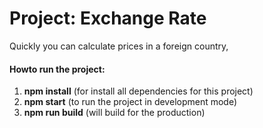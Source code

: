 # Project: Exchange Rate

Quickly you can calculate prices in a foreign country,

#### Howto run the project:

1.  **npm install** (for install all dependencies for this project)
2.  **npm start** (to run the project in development mode)
3.  **npm run build** (will build for the production)
